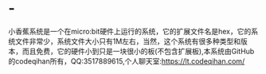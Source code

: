 # -
小香蕉系统是一个在micro:bit硬件上运行的系统，它的扩展文件名是hex，它的系统文件非常少，系统文件大小只有1M左右，当然，这个系统有很多种类型和版本，而且免费，它的硬件小到只是一块很小的板(不包含扩展板),本系统由GitHub的codeqihan所有，QQ:3517889615,个人聊天室:https://lt.codeqihan.com/
